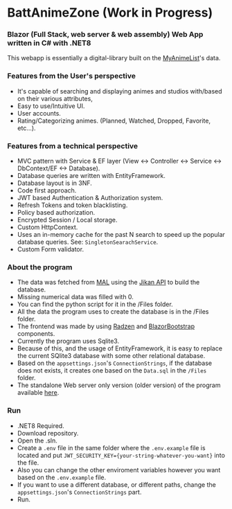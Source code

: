 # BattAnimeZone (Work in Progress)

### Blazor (Full Stack, web server & web assembly) Web App written in C# with .NET8

This webapp is essentially a digital-library built on the [MyAnimeList](https://myanimelist.net)'s data. 


### Features from the User's perspective

- It's capable of searching and displaying animes and studios with/based on their various attributes,<br>
- Easy to use/Intuitive UI.
- User accounts.
- Rating/Categorizing animes. (Planned, Watched, Dropped, Favorite, etc...).



### Features from a technical perspective
- MVC pattern with Service & EF layer  (View <-> Controller <-> Service <-> DbContext/EF <-> Database).
- Database queries are written with EntityFramework.
- Database layout is in 3NF.
- Code first approach.
- JWT based Authentication & Authorization system.
- Refresh Tokens and token blacklisting.
- Policy based authorization.
- Encrypted Session / Local storage.
- Custom HttpContext.
- Uses an in-memory cache for the past N search to speed up the popular database queries. See: `SingletonSearachService`.
- Custom Form validator.



### About the program
- The data was fetched from [MAL](https://myanimelist.net) using the [Jikan API](https://docs.api.jikan.moe) to build the database.
- Missing numerical data was filled with 0.
- You can find the python script for it in the /Files folder.
- All the data the program uses to create the database is in the /Files folder.
- The frontend was made by using [Radzen](https://blazor.radzen.com) and [BlazorBootstrap](https://demos.blazorbootstrap.com) components.
- Currently the program uses Sqlite3. 
- Because of this, and the usage of EntityFramework, it is easy to replace the current SQlite3 database with some other relational database.
- Based on the `appsettings.json`'s `ConnectionStrings`, if the database does not exists, it creates one based on the `Data.sql` in the `/Files` folder.
- The standalone Web server only version (older version) of the program available [here](https://github.com/FmartinP99/BattAnimeZone_WebServer).


### Run

- .NET8 Required.
- Download repository.
- Open the .sln.
- Create a `.env` file in the same folder where the `.env.example` file is located and put `JWT_SECURITY_KEY={your-string-whatever-you-want}` into the file. <br>
- Also you can change the other enviroment variables however you want based on the `.env.example` file.
- If you want to use a different database, or different paths, change the `appsettings.json`'s `ConnectionStrings` part.
- Run.


